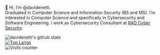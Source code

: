 👋 Hi, I’m @davidenetti.
\
Graduated in Computer Science and Information Security (BS and MS). I’m interested in Computer Science and specifically in Cybersecurity and Software Engineering. I work as Cybersecurity Consultant at [RAD Cyber Security](https://radsec.it/en/).

![davidenetti's github stats](https://github-readme-stats.vercel.app/api?username=davidenetti&show_icons=true&theme=tokyonight&hide_border=true)
\
[![Top Langs](https://github-readme-stats.vercel.app/api/top-langs/?username=davidenetti&layout=demo&theme=tokyonight&hide_border=true)](https://github.com/anuraghazra/github-readme-stats)
\
![Visits counter](https://komarev.com/ghpvc/?username=davidenetti&color=red&style=for-the-badge)
